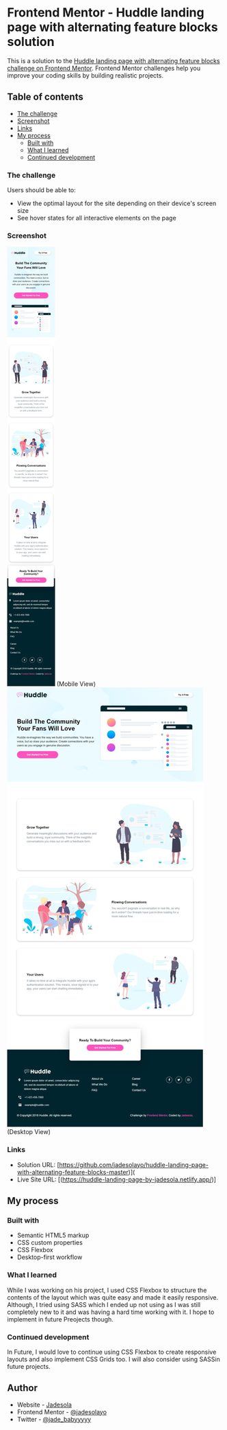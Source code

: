 # Frontend Mentor - Huddle landing page with alternating feature blocks solution

This is a solution to the [Huddle landing page with alternating feature blocks challenge on Frontend Mentor](https://www.frontendmentor.io/challenges/huddle-landing-page-with-alternating-feature-blocks-5ca5f5981e82137ec91a5100). Frontend Mentor challenges help you improve your coding skills by building realistic projects. 

## Table of contents

  - [The challenge](#the-challenge)
  - [Screenshot](#screenshot)
  - [Links](#links)
- [My process](#my-process)
  - [Built with](#built-with)
  - [What I learned](#what-i-learned)
  - [Continued development](#continued-development)


### The challenge

Users should be able to:

- View the optimal layout for the site depending on their device's screen size
- See hover states for all interactive elements on the page

### Screenshot

![](./screenshots/Web%20capture_24-8-2022_058_127.0.0.1.jpeg)
(Mobile  View)
![](./screenshots/Web%20capture_24-8-2022_0418_127.0.0.1.jpeg)
(Desktop  View)

### Links

- Solution URL: [https://github.com/jadesolayo/huddle-landing-page-with-alternating-feature-blocks-master)](
- Live Site URL: [(https://huddle-landing-page-by-jadesola.netlify.app/)]

## My process

### Built with

- Semantic HTML5 markup
- CSS custom properties
-  CSS Flexbox
- Desktop-first workflow


### What I learned

While I was working on his project, I used CSS Flexbox to structure the contents of the layout which was quite easy and made it easily responsive. Although, I tried using SASS which I ended up not using as I was still completely new to it and was having a hard time working with it. I hope to implement in future Preojects though.



### Continued development

In Future, I would love to continue using CSS Flexbox to create responsive layouts and also implement CSS Grids too. I will also consider using SASSin future projects.

## Author

- Website - [Jadesola](https://huddle-landing-page-by-jadesola.netlify.app/)
- Frontend Mentor - [@jadesolayo](https://www.frontendmentor.io/profile/jadesolayo)
- Twitter - [@jade_babyyyyy](https://www.twitter.com/jade_babyyyyy)




